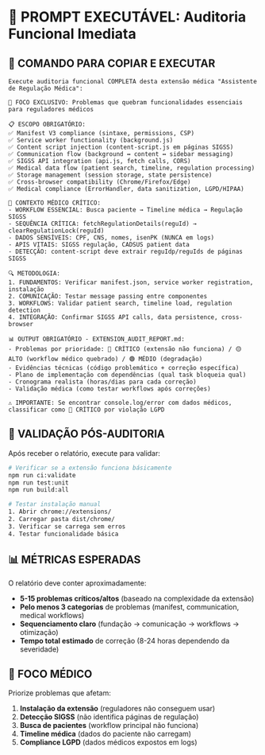 # 🎯 PROMPT EXECUTÁVEL: Auditoria Funcional Imediata

## 🚀 COMANDO PARA COPIAR E EXECUTAR

```text
Execute auditoria funcional COMPLETA desta extensão médica "Assistente de Regulação Médica":

🎯 FOCO EXCLUSIVO: Problemas que quebram funcionalidades essenciais para reguladores médicos

📋 ESCOPO OBRIGATÓRIO:
✅ Manifest V3 compliance (sintaxe, permissions, CSP)
✅ Service worker functionality (background.js)
✅ Content script injection (content-script.js em páginas SIGSS)
✅ Communication flow (background ↔ content ↔ sidebar messaging)
✅ SIGSS API integration (api.js, fetch calls, CORS)
✅ Medical data flow (patient search, timeline, regulation processing)
✅ Storage management (session storage, state persistence)
✅ Cross-browser compatibility (Chrome/Firefox/Edge)
✅ Medical compliance (ErrorHandler, data sanitization, LGPD/HIPAA)

🏥 CONTEXTO MÉDICO CRÍTICO:
- WORKFLOW ESSENCIAL: Busca paciente → Timeline médica → Regulação SIGSS
- SEQUÊNCIA CRÍTICA: fetchRegulationDetails(reguId) → clearRegulationLock(reguId)
- DADOS SENSÍVEIS: CPF, CNS, nomes, isenPK (NUNCA em logs)
- APIS VITAIS: SIGSS regulação, CADSUS patient data
- DETECÇÃO: content-script deve extrair reguIdp/reguIds de páginas SIGSS

🔍 METODOLOGIA:
1. FUNDAMENTOS: Verificar manifest.json, service worker registration, instalação
2. COMUNICAÇÃO: Testar message passing entre componentes
3. WORKFLOWS: Validar patient search, timeline load, regulation detection
4. INTEGRAÇÃO: Confirmar SIGSS API calls, data persistence, cross-browser

📊 OUTPUT OBRIGATÓRIO - EXTENSION_AUDIT_REPORT.md:
- Problemas por prioridade: 🔴 CRÍTICO (extensão não funciona) / 🟡 ALTO (workflow médico quebrado) / 🟢 MÉDIO (degradação)
- Evidências técnicas (código problemático + correção específica)
- Plano de implementação com dependências (qual task bloqueia qual)
- Cronograma realista (horas/dias para cada correção)
- Validação médica (como testar workflows após correções)

⚠️ IMPORTANTE: Se encontrar console.log/error com dados médicos, classificar como 🔴 CRÍTICO por violação LGPD
```

## 🔧 VALIDAÇÃO PÓS-AUDITORIA

Após receber o relatório, execute para validar:

```bash
# Verificar se a extensão funciona básicamente
npm run ci:validate
npm run test:unit
npm run build:all

# Testar instalação manual
1. Abrir chrome://extensions/
2. Carregar pasta dist/chrome/
3. Verificar se carrega sem erros
4. Testar funcionalidade básica
```

## 📊 MÉTRICAS ESPERADAS

O relatório deve conter aproximadamente:

- **5-15 problemas críticos/altos** (baseado na complexidade da extensão)
- **Pelo menos 3 categorias** de problemas (manifest, communication, medical workflows)
- **Sequenciamento claro** (fundação → comunicação → workflows → otimização)
- **Tempo total estimado** de correção (8-24 horas dependendo da severidade)

## 🏥 FOCO MÉDICO

Priorize problemas que afetam:

1. **Instalação da extensão** (reguladores não conseguem usar)
2. **Detecção SIGSS** (não identifica páginas de regulação)
3. **Busca de pacientes** (workflow principal não funciona)
4. **Timeline médica** (dados do paciente não carregam)
5. **Compliance LGPD** (dados médicos expostos em logs)
